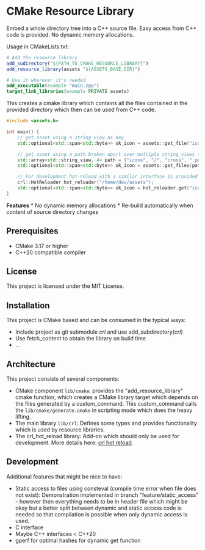 # CMake Resource Library

Embed a whole directory tree into a C++ source file. Easy access from C++ code is provided. No dynamic memory allocations.

Usage in CMakeLists.txt:

```cmake
# Add the resource library
add_sudirectory("${PATH_TO_CMAKE_RESOURCE_LIBRARY}")
add_resource_library(assets "${ASSETS_BASE_DIR}")

# Use it wherever it's needed
add_executable(example "main.cpp")
target_link_libraries(example PRIVATE assets)
```

This creates a cmake library which contains all the files contained in the provided directory which then can be used from C++ code.

```c++
#include <assets.h>

int main() {
    // get asset using a string_view as key
    std::optional<std::span<std::byte>> ok_icon = assets::get_file("icons/cross.png");

    // get asset using a path broken apart over multiple string_views (span<string_view>)
    std::array<std::string_view, 4> path = {"icons", "/", "cross", ".png"};
    std::optional<std::span<std::byte>> ok_icon = assets::get_filev(path);

    // For development hot-reload with a similar interface is provided
    crl::HotReloader hot_reloader("/home/dev/assets");
    std::optional<std::span<std::byte>> ok_icon = hot_reloader.get("icons/cross.png")
}
```

**Features**
    * No dynamic memory allocations
    * Re-build automatically when content of source directory changes

## Prerequisites

* CMake 3.17 or higher
* C++20 compatible compiler

## License

This project is licensed under the MIT License.

## Installation

This project is CMake based and can be consumed in the typical ways:
* Include project as git submodule *crl* and use add_subdirectory(*crl*)
* Use fetch_content to obtain the library on build time
* ...

## Architecture

This project consists of several components:
* CMake component `lib/cmake`: provides the "add_resource_library" cmake function, which creates a CMake library target which depends on the files generated by a custom_command. This custom_command calls the `lib/cmake/generate.cmake` in scripting mode which does the heavy lifting.
* The main library `lib/crl`: Defines some types and provides functionality which is used by resource libraries.
* The crl_hot_reload library: Add-on which should only be used for development. More details here: [crl hot reload](lib/crl_hot_reload/README.md).

## Development

Additional features that might be nice to have:
* Static access to files using consteval (compile time error when file does not exist): Demonstration implemented in branch "feature/static_access" - however then everything needs to be in header file which might be okay but a better split between dynamic and static access code is needed so that compilation is possible when only dynamic access is used.
* C interface
* Maybe C++ interfaces < C++20
* gperf for optimal hashes for dynamic get function
